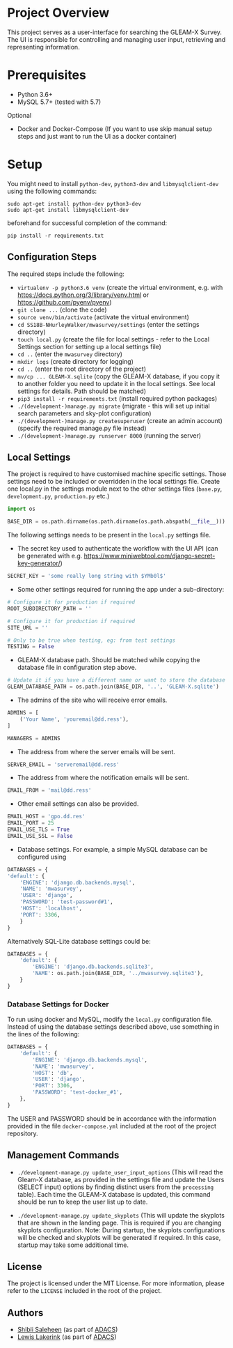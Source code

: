 Project Overview
================

This project serves as a user-interface for searching the GLEAM-X Survey. The UI is responsible for controlling
and managing user input, retrieving and representing information.

Prerequisites
=============
* Python 3.6+
* MySQL 5.7+ (tested with 5.7)

Optional

* Docker and Docker-Compose (If you want to use skip manual setup steps and just want to run the UI as a
docker container)

# Setup #

You might need to install `python-dev`, `python3-dev` and `libmysqlclient-dev` using the following
commands:

```shell
sudo apt-get install python-dev python3-dev
sudo apt-get install libmysqlclient-dev
```

beforehand for successful completion of the command:

```shell
pip install -r requirements.txt
```

## Configuration Steps ##

The required steps include the following:

* `virtualenv -p python3.6 venv` (create the virtual environment, e.g. with https://docs.python.org/3/library/venv.html or https://github.com/pyenv/pyenv)
* `git clone ...` (clone the code)
* `source venv/bin/activate` (activate the virtual environment)
* `cd SS18B-NHurleyWalker/mwasurvey/settings` (enter the settings directory)
* `touch local.py` (create the file for local settings - refer to the Local Settings section for setting up a local settings file)
* `cd ..` (enter the `mwasurvey` directory)
* `mkdir logs` (create directory for logging)
* `cd ..` (enter the root directory of the project)
* `mv/cp ... GLEAM-X.sqlite` (copy the GLEAM-X database, if you copy it to another folder you need to update it in the local settings. See local settings for details. Path should be matched)
* `pip3 install -r requirements.txt` (install required python packages)
* `./(development-)manage.py migrate` (migrate - this will set up initial search parameters and sky-plot configuration)
* `./(development-)manage.py createsuperuser` (create an admin account) (specify the required manage.py file instead)
* `./(development-)manage.py runserver 8000` (running the server)

## Local Settings ##

The project is required to have customised machine specific settings. Those settings need to be included or overridden 
in the local settings file. Create one local.py in the settings module next to the other settings files (`base.py`, 
`development.py`, `production.py` etc.)

```python
import os

BASE_DIR = os.path.dirname(os.path.dirname(os.path.abspath(__file__)))
```

The following settings needs to be present in the `local.py` settings file.

* The secret key used to authenticate the workflow with the UI API (can be generated with e.g. https://www.miniwebtool.com/django-secret-key-generator/)
```python
SECRET_KEY = 'some really long string with $YMb0l$'
```

* Some other settings required for running the app under a sub-directory:
```python
# Configure it for production if required
ROOT_SUBDIRECTORY_PATH = ''

# Configure it for production if required
SITE_URL = ''

# Only to be true when testing, eg: from test settings
TESTING = False
```
* GLEAM-X database path. Should be matched while copying the database file in configuration step above.
```python
# Update it if you have a different name or want to store the database in some other directory.
GLEAM_DATABASE_PATH = os.path.join(BASE_DIR, '..', 'GLEAM-X.sqlite')
```

* The admins of the site who will receive error emails.
```python
ADMINS = [
    ('Your Name', 'youremail@dd.ress'),
]

MANAGERS = ADMINS
```
* The address from where the server emails will be sent.
```python
SERVER_EMAIL = 'serveremail@dd.ress'
```

* The address from where the notification emails will be sent.

```python
EMAIL_FROM = 'mail@dd.ress'
```

* Other email settings can also be provided.
```python
EMAIL_HOST = 'gpo.dd.res'
EMAIL_PORT = 25
EMAIL_USE_TLS = True
EMAIL_USE_SSL = False
```

* Database settings. For example, a simple MySQL database can be configured using
```python
DATABASES = {
'default': {
    'ENGINE': 'django.db.backends.mysql',
    'NAME': 'mwasurvey',
    'USER': 'django',
    'PASSWORD': 'test-password#1',
    'HOST': 'localhost',
    'PORT': 3306,
    }
}
```
Alternatively SQL-Lite database settings could be:
```python
DATABASES = {
    'default': {
        'ENGINE': 'django.db.backends.sqlite3',
        'NAME': os.path.join(BASE_DIR, '../mwasurvey.sqlite3'),
    }
}
```

### Database Settings for Docker ###

To run using docker and MySQL, modify the `local.py` configuration file. 
Instead of using the database settings described above, use something in 
the lines of the following:

```python
DATABASES = {
    'default': {
        'ENGINE': 'django.db.backends.mysql',
        'NAME': 'mwasurvey',
        'HOST': 'db',
        'USER': 'django',
        'PORT': 3306,
        'PASSWORD': 'test-docker_#1',
    },
}
```

The USER and PASSWORD should be in accordance with the information provided in the file `docker-compose.yml` 
included at the root of the project repository.

## Management Commands ##

* ```./development-manage.py update_user_input_options``` (This will read the Gleam-X database, as provided in the 
settings file and update the Users (SELECT input) options by finding distinct users from the `processing` table).
Each time the GLEAM-X database is updated, this command should be run to keep the user list up to date.

* ```./development-manage.py update_skyplots``` (This will update the skyplots that are shown in the landing page.
This is required if you are changing skyplots configuration. Note: During startup, the skyplots configurations will
be checked and skyplots will be generated if required. In this case, startup may take some additional time.

## License ##

The project is licensed under the MIT License. For more information, please refer to the `LICENSE` included in
the root of the project.


## Authors ##
* [Shibli Saleheen](https://github.com/shiblisaleheen) (as part of [ADACS](https://adacs.org.au/))
* [Lewis Lakerink](https://github.com/retsimx) (as part of [ADACS](https://adacs.org.au/))
